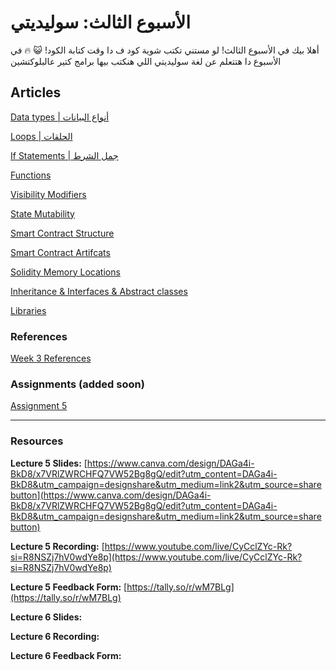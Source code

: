 # الأسبوع الثالث: سوليديتي

أهلا بيك في الأسبوع الثالث! لو مستني تكتب شوية كود ف دا وقت كتابة الكود! 😺 🔥 في الأسبوع دا هتتعلم عن لغة سوليديتي اللي هنكتب بيها برامج كتير عالبلوكتشين

## Articles

[Data types | أنواع البيانات](https://www.notion.so/Data-types-1aab1099640d81648918d8e61c309ae8?pvs=21)

[Loops | الحلقات](https://www.notion.so/Loops-1aab1099640d8170bb16cbba3c191ba6?pvs=21)

[If Statements | جمل الشرط](https://www.notion.so/If-Statements-1aab1099640d8167aabafecc76113c7e?pvs=21)

[Functions](https://www.notion.so/Functions-1aab1099640d8170b048c343c874e478?pvs=21)

[Visibility Modifiers](https://www.notion.so/Visibility-Modifiers-1aab1099640d81469766dcc7532d152e?pvs=21)

[State Mutability](https://www.notion.so/State-Mutability-1aab1099640d814e9ec4c90f823c6551?pvs=21)

[Smart Contract Structure](https://www.notion.so/Smart-Contract-Structure-1aab1099640d810fbb62d0f1bf7d017d?pvs=21)

[Smart Contract Artifcats](https://www.notion.so/Smart-Contract-Artifcats-1aab1099640d8156aa0fd9919a6c5a09?pvs=21)

[Solidity Memory Locations](https://www.notion.so/Solidity-Memory-Locations-1aab1099640d8187af50c0f0e0b166d0?pvs=21)

[Inheritance & Interfaces & Abstract classes](https://www.notion.so/Inheritance-Interfaces-Abstract-classes-1aab1099640d81148b6eecf18b58df9b?pvs=21)

[Libraries](https://www.notion.so/Libraries-1aab1099640d8157a1d8fba659dea14b?pvs=21)

### References

[Week 3 References](https://www.notion.so/Week-3-References-1aab1099640d8123acb8d63ae3890adf?pvs=21)

### Assignments (added soon)

[Assignment 5](https://www.notion.so/Assignment-5-1aab1099640d803093b4cc6667423ca8?pvs=21)

---

### Resources

**Lecture 5 Slides:** [https://www.canva.com/design/DAGa4i-BkD8/x7VRlZWRCHFQ7VW52Bg8gQ/edit?utm_content=DAGa4i-BkD8&utm_campaign=designshare&utm_medium=link2&utm_source=sharebutton](https://www.canva.com/design/DAGa4i-BkD8/x7VRlZWRCHFQ7VW52Bg8gQ/edit?utm_content=DAGa4i-BkD8&utm_campaign=designshare&utm_medium=link2&utm_source=sharebutton)

**Lecture 5 Recording:** [https://www.youtube.com/live/CyCclZYc-Rk?si=R8NSZj7hV0wdYe8p](https://www.youtube.com/live/CyCclZYc-Rk?si=R8NSZj7hV0wdYe8p)

**Lecture 5 Feedback Form:** [https://tally.so/r/wM7BLg](https://tally.so/r/wM7BLg)

**Lecture 6 Slides:**

**Lecture 6 Recording:**

**Lecture 6 Feedback Form:**
